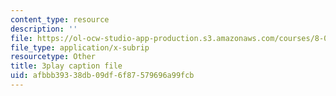 ```yaml
---
content_type: resource
description: ''
file: https://ol-ocw-studio-app-production.s3.amazonaws.com/courses/8-03sc-physics-iii-vibrations-and-waves-fall-2016/afbbb39338db09df6f87579696a99fcb_VkbtIDSHfSc.srt
file_type: application/x-subrip
resourcetype: Other
title: 3play caption file
uid: afbbb393-38db-09df-6f87-579696a99fcb
---
```

